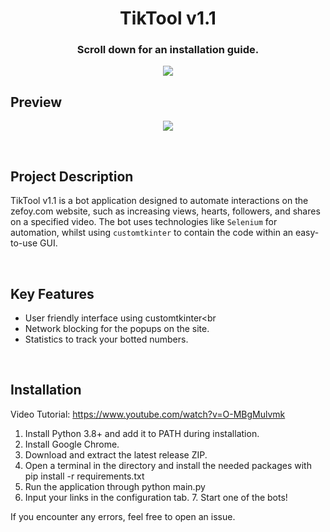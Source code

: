 
<h1 align="center">TikTool v1.1</h1>
<h3 align="center">Scroll down for an installation guide.</h3>
<p align="center">
  <img src="https://github.com/user-attachments/assets/0212ce46-1e7b-41fa-a7b1-9a9cd4b46101">
</p>

## Preview

<p align="center">
<img src="https://github.com/user-attachments/assets/3082044e-4d1c-460b-b403-a4884389fd33" width="auto" height="auto">
</p>

<br>

## Project Description

TikTool v1.1 is a bot application designed to automate interactions on the zefoy.com website, such as increasing views, hearts, followers, and shares on a specified video. The bot uses technologies like `Selenium` for automation, whilst using `customtkinter` to contain the code within an easy-to-use GUI.

<br>

## Key Features

*   User friendly interface using customtkinter<br
*   Network blocking for the popups on the site.
*   Statistics to track your botted numbers.

<br>

## Installation

Video Tutorial: https://www.youtube.com/watch?v=O-MBgMulvmk

1.  Install Python 3.8+ and add it to PATH during installation.
2.  Install Google Chrome.
3.  Download and extract the latest release ZIP.
4.  Open a terminal in the directory and install the needed packages with pip install -r requirements.txt
5.  Run the application through python main.py
6.  Input your links in the configuration tab. 7. Start one of the bots!  
      
    

If you encounter any errors, feel free to open an issue.
